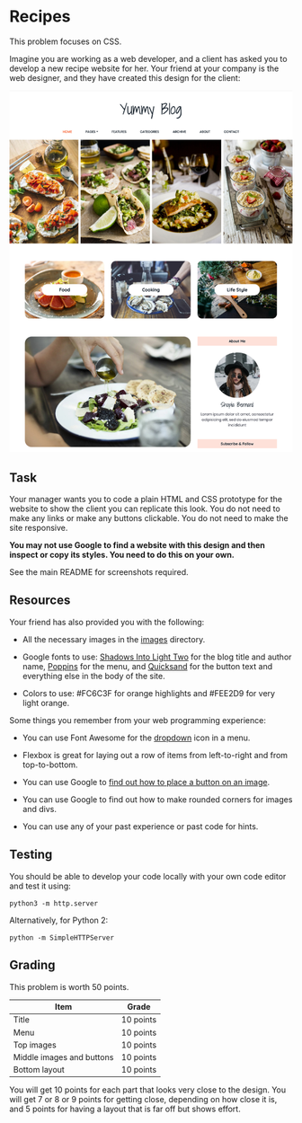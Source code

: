 # Recipes

This problem focuses on CSS.

Imagine you are working as a web developer, and a client has asked you to develop a new recipe website for her. Your friend at your company is the web designer, and they have created this design for the client:

![recipe website design](./screenshots/recipe-website-design.jpg)

## Task

Your manager wants you to code a plain HTML and CSS prototype for the website to show the client you can replicate this look. You do not need to make any links or make any buttons clickable. You do not need to make the site responsive.

**You may not use Google to find a website with this design and then inspect or copy its styles. You need to do this on your own.**

See the main README for screenshots required.

## Resources

Your friend has also provided you with the following:

* All the necessary images in the [images](./images) directory.

* Google fonts to use: [Shadows Into Light Two](https://fonts.google.com/specimen/Shadows+Into+Light+Two?selection.family=Shadows+Into+Light+Two&sidebar.open) for the blog title and author name, [Poppins](https://fonts.google.com/specimen/Poppins?selection.family=Shadows+Into+Light+Two&sidebar.open&query=poppin) for the menu, and [Quicksand](https://fonts.google.com/specimen/Quicksand?selection.family=Shadows+Into+Light+Two&sidebar.open&query=quicksand) for the button text and everything else in the body of the site.

* Colors to use: #FC6C3F for orange highlights and #FEE2D9 for very light orange.


Some things you remember from your web programming experience:

* You can use Font Awesome for the [dropdown](https://fontawesome.com/icons/caret-down?style=solid) icon in a menu.

* Flexbox is great for laying out a row of items from left-to-right and from top-to-bottom.

* You can use Google to [find out how to place a button on an image](https://www.w3schools.com/howto/howto_css_button_on_image.asp).

* You can use Google to find out how to make rounded corners for images and divs.

* You can use any of your past experience or past code for hints.

## Testing

You should be able to develop your code locally with your own code editor and test it using:

```
python3 -m http.server
```

Alternatively, for Python 2:

```
python -m SimpleHTTPServer
```

## Grading

This problem is worth 50 points.

| Item      | Grade     |
| --------- | --------- |
| Title     | 10 points |
| Menu      | 10 points |
| Top images| 10 points |
| Middle images and buttons      | 10 points |
| Bottom layout | 10 points |

You will get 10 points for each part that looks very close to the design. You will get  7 or 8 or 9 points for getting close, depending on how close it is, and 5 points for having a layout that is far off but shows effort.
